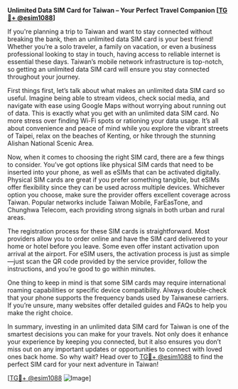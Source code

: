 **Unlimited Data SIM Card for Taiwan – Your Perfect Travel Companion [[TG💪+ @esim1088](https://t.me/s/esim1088)]**

If you're planning a trip to Taiwan and want to stay connected without breaking the bank, then an unlimited data SIM card is your best friend! Whether you’re a solo traveler, a family on vacation, or even a business professional looking to stay in touch, having access to reliable internet is essential these days. Taiwan’s mobile network infrastructure is top-notch, so getting an unlimited data SIM card will ensure you stay connected throughout your journey.

First things first, let’s talk about what makes an unlimited data SIM card so useful. Imagine being able to stream videos, check social media, and navigate with ease using Google Maps without worrying about running out of data. This is exactly what you get with an unlimited data SIM card. No more stress over finding Wi-Fi spots or rationing your data usage. It’s all about convenience and peace of mind while you explore the vibrant streets of Taipei, relax on the beaches of Kenting, or hike through the stunning Alishan National Scenic Area.

Now, when it comes to choosing the right SIM card, there are a few things to consider. You’ve got options like physical SIM cards that need to be inserted into your phone, as well as eSIMs that can be activated digitally. Physical SIM cards are great if you prefer something tangible, but eSIMs offer flexibility since they can be used across multiple devices. Whichever option you choose, make sure the provider offers excellent coverage across Taiwan. Popular networks include Taiwan Mobile, FarEasTone, and Chunghwa Telecom, each providing strong signals in both urban and rural areas.

The registration process for these SIM cards is straightforward. Most providers allow you to order online and have the SIM card delivered to your home or hotel before you leave. Some even offer instant activation upon arrival at the airport. For eSIM users, the activation process is just as simple—just scan the QR code provided by the service provider, follow the instructions, and you’re good to go within minutes.

One thing to keep in mind is that some SIM cards may require international roaming capabilities or specific device compatibility. Always double-check that your phone supports the frequency bands used by Taiwanese carriers. If you’re unsure, many websites offer detailed guides and FAQs to help you make the right choice.

In summary, investing in an unlimited data SIM card for Taiwan is one of the smartest decisions you can make for your travels. Not only does it enhance your experience by keeping you connected, but it also ensures you don’t miss out on any important updates or opportunities to connect with loved ones back home. So why wait? Head over to [TG💪+ @esim1088](https://t.me/s/esim1088) to find the perfect SIM card for your next adventure in Taiwan!

[[TG💪+ @esim1088](https://t.me/s/esim1088) ![Image](https://i.postimg.cc/Y0z9fWf4/image.png)]